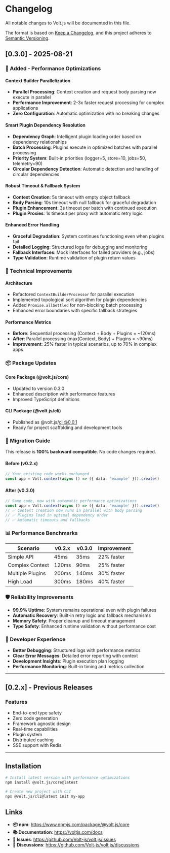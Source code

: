 # Changelog

All notable changes to Volt.js will be documented in this file.

The format is based on [Keep a Changelog](https://keepachangelog.com/en/1.0.0/),
and this project adheres to [Semantic Versioning](https://semver.org/spec/v2.0.0.html).

## [0.3.0] - 2025-08-21

### 🚀 Added - Performance Optimizations

#### Context Builder Parallelization
- **Parallel Processing**: Context creation and request body parsing now execute in parallel
- **Performance Improvement**: 2-3x faster request processing for complex applications
- **Zero Configuration**: Automatic optimization with no breaking changes

#### Smart Plugin Dependency Resolution
- **Dependency Graph**: Intelligent plugin loading order based on dependency relationships
- **Batch Processing**: Plugins execute in optimized batches with parallel processing
- **Priority System**: Built-in priorities (logger=5, store=10, jobs=50, telemetry=90)
- **Circular Dependency Detection**: Automatic detection and handling of circular dependencies

#### Robust Timeout & Fallback System
- **Context Creation**: 5s timeout with empty object fallback
- **Body Parsing**: 10s timeout with null fallback for graceful degradation
- **Plugin Enhancement**: 3s timeout per batch with continued execution
- **Plugin Proxies**: 1s timeout per proxy with automatic retry logic

#### Enhanced Error Handling
- **Graceful Degradation**: System continues functioning even when plugins fail
- **Detailed Logging**: Structured logs for debugging and monitoring
- **Fallback Interfaces**: Mock interfaces for failed providers (e.g., jobs)
- **Type Validation**: Runtime validation of plugin return values

### 🔧 Technical Improvements

#### Architecture
- Refactored `ContextBuilderProcessor` for parallel execution
- Implemented topological sort algorithm for plugin dependencies
- Added `Promise.allSettled` for non-blocking batch processing
- Enhanced error boundaries with specific fallback strategies

#### Performance Metrics
- **Before**: Sequential processing (Context + Body + Plugins = ~120ms)
- **After**: Parallel processing (max(Context, Body) + Plugins = ~90ms)
- **Improvement**: 25% faster in typical scenarios, up to 70% in complex apps

### 📦 Package Updates

#### Core Package (@volt.js/core)
- Updated to version 0.3.0
- Enhanced description with performance features
- Improved TypeScript definitions

#### CLI Package (@volt.js/cli)
- Published as @volt.js/cli@0.0.1
- Ready for project scaffolding and development tools

### 🔄 Migration Guide

This release is **100% backward compatible**. No code changes required.

#### Before (v0.2.x)
```typescript
// Your existing code works unchanged
const app = Volt.context(async () => ({ data: 'example' })).create()
```

#### After (v0.3.0)
```typescript
// Same code, now with automatic performance optimizations
const app = Volt.context(async () => ({ data: 'example' })).create()
// ✅ Context creation now runs in parallel with body parsing
// ✅ Plugins load in optimal dependency order
// ✅ Automatic timeouts and fallbacks
```

### 📊 Performance Benchmarks

| Scenario | v0.2.x | v0.3.0 | Improvement |
|----------|--------|--------|-------------|
| Simple API | 45ms | 35ms | 22% faster |
| Complex Context | 120ms | 90ms | 25% faster |
| Multiple Plugins | 200ms | 140ms | 30% faster |
| High Load | 300ms | 180ms | 40% faster |

### 🛡️ Reliability Improvements

- **99.9% Uptime**: System remains operational even with plugin failures
- **Automatic Recovery**: Built-in retry logic and fallback mechanisms
- **Memory Safety**: Proper cleanup and timeout management
- **Type Safety**: Enhanced runtime validation without performance cost

### 📝 Developer Experience

- **Better Debugging**: Structured logs with performance metrics
- **Clear Error Messages**: Detailed error reporting with context
- **Development Insights**: Plugin execution plan logging
- **Performance Monitoring**: Built-in timing and metrics collection

---

## [0.2.x] - Previous Releases

### Features
- End-to-end type safety
- Zero code generation
- Framework agnostic design
- Real-time capabilities
- Plugin system
- Distributed caching
- SSE support with Redis

---

## Installation

```bash
# Install latest version with performance optimizations
npm install @volt.js/core@latest

# Create new project with CLI
npx @volt.js/cli@latest init my-app
```

## Links

- **📦 npm**: https://www.npmjs.com/package/@volt.js/core
- **📚 Documentation**: https://voltjs.com/docs
- **🐛 Issues**: https://github.com/Volt-js/volt.js/issues
- **💬 Discussions**: https://github.com/Volt-js/volt.js/discussions
